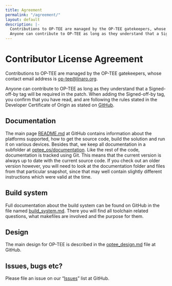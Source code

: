 ```yaml
---
title: Agreement
permalink: "/agreement/"
layout: default
description: |-
  Contributions to OP-TEE are managed by the OP-TEE gatekeepers, whose contact email address is op-tee@linaro.org.
  Anyone can contribute to OP-TEE as long as they understand that a Signed-off-by tag will be required in the patch.
---
```


# Contributor License Agreement

Contributions to OP-TEE are managed by the OP-TEE gatekeepers, whose contact email address is op-tee@linaro.org.

Anyone can contribute to OP-TEE as long as they understand that a Signed-off-by tag will be required in the patch. When adding the Signed-off-by tag, you confirm that you have read, and are following the rules stated in the Developer Certificate of Origin as stated on [GitHub](https://github.com/OP-TEE/optee_os/blob/master/Notice.md#contributions).

## Documentation

The main page [README.md](https://github.com/OP-TEE/optee_os/blob/master/README.md) at GitHub contains information about the platforms supported, how to get the source code, build the solution and run it on various devices. Besides that, we keep all documentation in a subfolder at [optee_os/documentation](https://github.com/OP-TEE/optee_os/tree/master/documentation). Like the rest of the code, documentation is tracked using Git. This means that the current version is always up to date with the current source code. If you check out an older version however, you will need to look at the documentation folder and files from that particular snapshot, since that may well contain slightly different instructions which were valid at the time.

## Build system

Full documentation about the build system can be found on GitHub in the file named [build_system.md](https://github.com/OP-TEE/optee_os/blob/master/documentation/build_system.md). There you will find all toolchain related questions, what makefiles are involved and the purpose for them.

## Design

The main design for OP-TEE is described in the [optee_design.md](https://github.com/OP-TEE/optee_os/blob/master/documentation/optee_design.md) file at GitHub.

## Issues, bugs etc?

Please file an issue on our “[Issues](https://github.com/OP-TEE/optee_os/issues)” list at GitHub.
